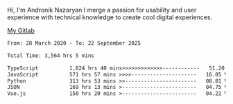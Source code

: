 Hi, I'm Andronik Nazaryan
I merge a passion for usability and user experience with technical knowledge to create cool digital experiences.

[My Gitlab](https://gitlab.com/anridev24)

<!--START_SECTION:waka-->

```txt
From: 28 March 2020 - To: 22 September 2025

Total Time: 3,564 hrs 5 mins

TypeScript          1,824 hrs 40 mins>>>>>>>>>>>>>------------   51.20 %
JavaScript          571 hrs 57 mins >>>>---------------------   16.05 %
Python              313 hrs 53 mins >>-----------------------   08.81 %
JSON                169 hrs 13 mins >------------------------   04.75 %
Vue.js              150 hrs 20 mins >------------------------   04.22 %
```

<!--END_SECTION:waka-->
